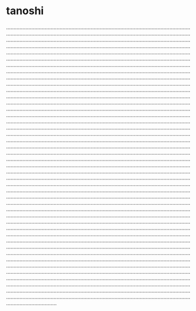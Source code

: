 # tanoshi
..................................................................................................................................................................................................................................................................................................................................................................................................................................................................................................................................................................................................................................................................................................................................................................................................................................................................................................................................................................................................................................................................................................................................................................................................................................................................................................................................................................................................................................................................................................................................................................................................................................................................................................................................................................................................................................................................................................................................................................................................................................................................................................................................................................................................................................................................................................................................................................................................................................................................................................................................................................................................................................................................................................................................................................................................................................................................................................................................................................................................................................................................................................................................................................................................................................................................................................................................................................................................................................................................................................................................................................................................................................................................................................................................................................................................................................................................................................................................................................................................................................................................................................................................................................................................................................................................................................................................................................................................................................................................................................................................................................................................................................................................................................................................................................................................................................................................................................................................................................................................................................................................................................................................................................................................................................................................................................................................................................................................................................................................................................................................................................................................................................................................................................................